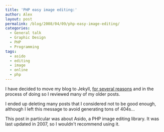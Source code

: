 ```yaml
---
title: 'PHP easy image editing:'
author: Alex
layout: post
permalink: /blog/2008/04/09/php-easy-image-editing/
categories:
  - General talk
  - Graphic Design
  - PHP
  - Programming
tags:
  - asido
  - editing
  - image
  - online
  - php
---
```

 

I have decided to move my blog to Jekyll, [for several reasons](http://carlboettiger.info/2012/05/01/Jekyll-vs-Wordpress.html) and in the process of doing so I reviewed many of my older posts.

I ended up deleting many posts that I considered not to be good enough, although I left this message to avoid generating tons of 404s... 

This post in particular was about Asido, a PHP image editing library. It was last updated in 2007, so I wouldn't recommend using it.